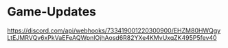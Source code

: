 # Game-Updates
https://discord.com/api/webhooks/733419001220300900/EHZM80HWQgyLtEJMRVQv6xPkVaEFeAQWpnlOjhAosd6R82YXe4KMvUxqZK495P5fev40
